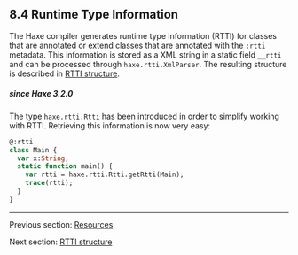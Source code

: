 ## 8.4 Runtime Type Information

The Haxe compiler generates runtime type information (RTTI) for classes that are annotated or extend classes that are annotated with the `:rtti` metadata. This information is stored as a XML string in a static field `__rtti` and can be processed through `haxe.rtti.XmlParser`. The resulting structure is described in [RTTI structure](cr-rtti-structure.md).

##### since Haxe 3.2.0



The type `haxe.rtti.Rtti` has been introduced in order to simplify working with RTTI. Retrieving this information is now very easy:

```haxe
@:rtti
class Main {
  var x:String;
  static function main() {
    var rtti = haxe.rtti.Rtti.getRtti(Main);
    trace(rtti);
  }
}
```

---

Previous section: [Resources](cr-resources.md)

Next section: [RTTI structure](cr-rtti-structure.md)